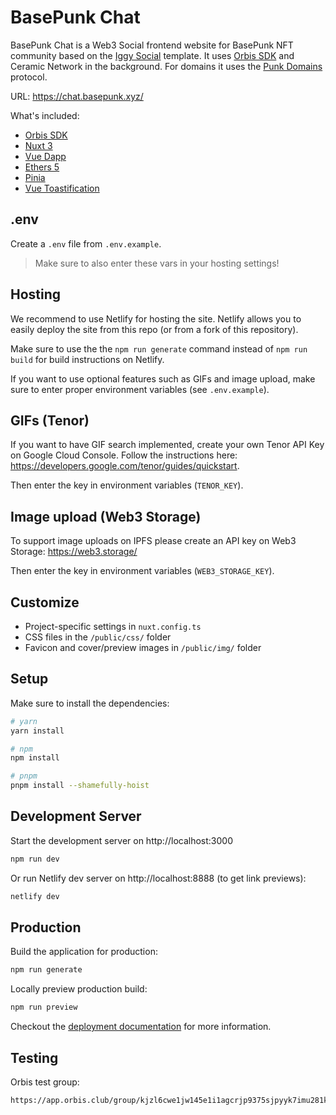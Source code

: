 # BasePunk Chat

BasePunk Chat is a Web3 Social frontend website for BasePunk NFT community based on the [Iggy Social](https://iggy.social) template. It uses [Orbis SDK](https://github.com/OrbisWeb3/orbis-sdk) and Ceramic Network in the background. For domains it uses the [Punk Domains](https://punk.domains) protocol.

URL: https://chat.basepunk.xyz/

What's included:

- [Orbis SDK](https://github.com/OrbisWeb3/orbis-sdk)
- [Nuxt 3](https://v3.nuxtjs.org/)
- [Vue Dapp](https://vue-dapp-docs.netlify.app/)
- [Ethers 5](https://ethers.org/)
- [Pinia](https://pinia.vuejs.org/)
- [Vue Toastification](https://github.com/Maronato/vue-toastification/tree/next)

## .env

Create a `.env` file from `.env.example`.

> Make sure to also enter these vars in your hosting settings!

## Hosting

We recommend to use Netlify for hosting the site. Netlify allows you to easily deploy the site from this repo (or from a fork of this repository).

Make sure to use the the `npm run generate` command instead of `npm run build` for build instructions on Netlify.

If you want to use optional features such as GIFs and image upload, make sure to enter proper environment variables (see `.env.example`).

## GIFs (Tenor)

If you want to have GIF search implemented, create your own Tenor API Key on Google Cloud Console. Follow the instructions here: https://developers.google.com/tenor/guides/quickstart. 

Then enter the key in environment variables (`TENOR_KEY`).

## Image upload (Web3 Storage)

To support image uploads on IPFS please create an API key on Web3 Storage: https://web3.storage/ 

Then enter the key in environment variables (`WEB3_STORAGE_KEY`).

## Customize

- Project-specific settings in `nuxt.config.ts`
- CSS files in the `/public/css/` folder
- Favicon and cover/preview images in `/public/img/` folder

## Setup

Make sure to install the dependencies:

```bash
# yarn
yarn install

# npm
npm install

# pnpm
pnpm install --shamefully-hoist
```

## Development Server

Start the development server on http://localhost:3000

```bash
npm run dev
```

Or run Netlify dev server on http://localhost:8888 (to get link previews):

```bash
netlify dev
```

## Production

Build the application for production:

```bash
npm run generate
```

Locally preview production build:

```bash
npm run preview
```

Checkout the [deployment documentation](https://v3.nuxtjs.org/guide/deploy/presets) for more information.

## Testing

Orbis test group:

```bash
https://app.orbis.club/group/kjzl6cwe1jw145e1i1agcrjp9375sjpyyk7imu281koehrpve0pr46lvr5e9xco
```
